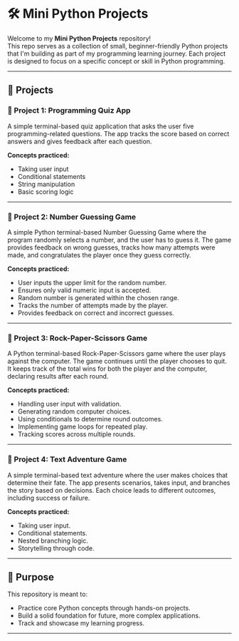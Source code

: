 # 🛠️ Mini Python Projects

Welcome to my **Mini Python Projects** repository!  
This repo serves as a collection of small, beginner-friendly Python projects that I'm building as part of my programming learning journey. Each project is designed to focus on a specific concept or skill in Python programming.

---

## 📁 Projects

### 📌 Project 1: Programming Quiz App
A simple terminal-based quiz application that asks the user five programming-related questions. The app tracks the score based on correct answers and gives feedback after each question.

**Concepts practiced:**
- Taking user input
- Conditional statements
- String manipulation
- Basic scoring logic

---

### 📌 Project 2: Number Guessing Game
A simple Python terminal-based Number Guessing Game where the program randomly selects a number, and the user has to guess it. The game provides feedback on wrong guesses, tracks how many attempts were made, and congratulates the player once they guess correctly.

**Concepts practiced:**
- User inputs the upper limit for the random number.
- Ensures only valid numeric input is accepted.
- Random number is generated within the chosen range.
- Tracks the number of attempts made by the player.
- Provides feedback on correct and incorrect guesses.

---

### 📌 Project 3: Rock-Paper-Scissors Game
A Python terminal-based Rock-Paper-Scissors game where the user plays against the computer. The game continues until the player chooses to quit. It keeps track of the total wins for both the player and the computer, declaring results after each round.

**Concepts practiced:**
- Handling user input with validation.
- Generating random computer choices.
- Using conditionals to determine round outcomes.
- Implementing game loops for repeated play.
- Tracking scores across multiple rounds.

---

### 📌 Project 4: Text Adventure Game
A simple terminal-based text adventure where the user makes choices that determine their fate. The app presents scenarios, takes input, and branches the story based on decisions. Each choice leads to different outcomes, including success or failure.

**Concepts practiced:**
- Taking user input.
- Conditional statements.
- Nested branching logic.
- Storytelling through code.

---

## 🎯 Purpose

This repository is meant to:
- Practice core Python concepts through hands-on projects.
- Build a solid foundation for future, more complex applications.
- Track and showcase my learning progress.

---

